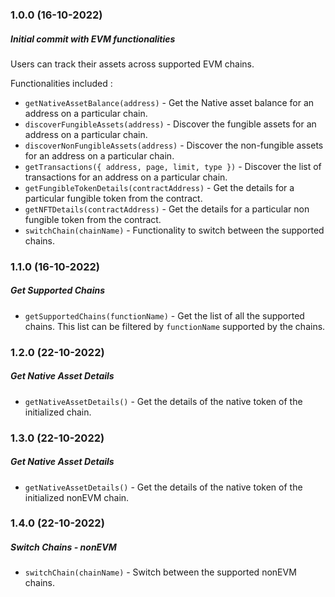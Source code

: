 ### 1.0.0 (16-10-2022)

##### Initial commit with EVM functionalities

Users can track their assets across supported EVM chains.

Functionalities included :

* `getNativeAssetBalance(address)` - Get the Native asset balance for an address on a particular chain.
* `discoverFungibleAssets(address)` - Discover the fungible assets for an address on a particular chain.
* `discoverNonFungibleAssets(address)` - Discover the non-fungible assets for an address on a particular chain.
* `getTransactions({ address, page, limit, type })` - Discover the list of transactions for an address on a particular chain.
* `getFungibleTokenDetails(contractAddress)` - Get the details for a particular fungible token from the contract.
* `getNFTDetails(contractAddress)` - Get the details for a particular non fungible token from the contract.
* `switchChain(chainName)` - Functionality to switch between the supported chains.

### 1.1.0 (16-10-2022)

##### Get Supported Chains

* `getSupportedChains(functionName)` - Get the list of all the supported chains. This list can be filtered by `functionName` supported by the chains.

### 1.2.0 (22-10-2022)

##### Get Native Asset Details

* `getNativeAssetDetails()` - Get the details of the native token of the initialized chain.

### 1.3.0 (22-10-2022)

##### Get Native Asset Details

* `getNativeAssetDetails()` - Get the details of the native token of the initialized nonEVM chain.

### 1.4.0 (22-10-2022)

##### Switch Chains - nonEVM

* `switchChain(chainName)` - Switch between the supported nonEVM chains.
